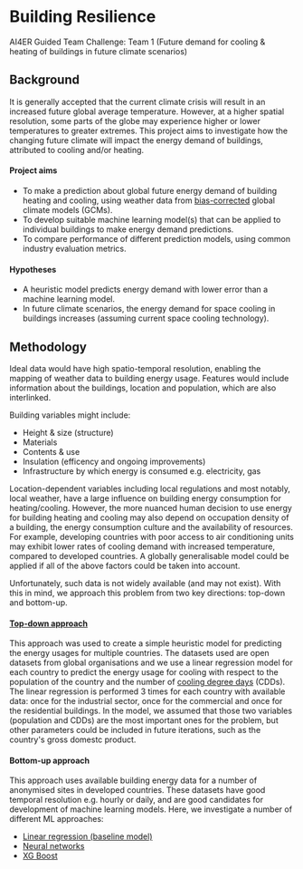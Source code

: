 # Building Resilience
AI4ER Guided Team Challenge: Team 1 (Future demand for cooling &amp; heating of buildings in future climate scenarios)

## Background
It is generally accepted that the current climate crisis will result in an increased future global average temperature. However, at a higher spatial resolution, some parts of the globe may experience higher or lower temperatures to greater extremes. This project aims to investigate how the changing future climate will impact the energy demand of buildings, attributed to cooling and/or heating.

#### Project aims
- To make a prediction about global future energy demand of building heating and cooling, using weather data from [bias-corrected](https://github.com/michellewl/building_resilience/tree/omer/data/bias_correction) global climate models (GCMs).
- To develop suitable machine learning model(s) that can be applied to individual buildings to make energy demand predictions.
- To compare performance of different prediction models, using common industry evaluation metrics.

#### Hypotheses
- A heuristic model predicts energy demand with lower error than a machine learning model.
- In future climate scenarios, the energy demand for space cooling in buildings increases (assuming current space cooling technology).

## Methodology
Ideal data would have high spatio-temporal resolution, enabling the mapping of weather data to building energy usage. Features would include information about the buildings, location and population, which are also interlinked.

Building variables might include:
- Height & size (structure)
- Materials
- Contents & use 
- Insulation (efficency and ongoing improvements)
- Infrastructure by which energy is consumed e.g. electricity, gas

Location-dependent variables including local regulations and most notably, local weather, have a large influence on building energy consumption for heating/cooling. However, the more nuanced human decision to use energy for building heating and cooling may also depend on occupation density of a building, the energy consumption culture and the availability of resources. For example, developing countries with poor access to air conditioning units may exhibit lower rates of cooling demand with increased temperature, compared to developed countries. A globally generalisable model could be applied if all of the above factors could be taken into account.

Unfortunately, such data is not widely available (and may not exist). With this in mind, we approach this problem from two key directions: top-down and bottom-up.

#### [Top-down approach](https://github.com/michellewl/building_resilience/tree/omer/models/top_to_bottom)

This approach was used to create a simple heuristic model for predicting the energy usages for multiple countries. The datasets used are open datasets from global organisations and we use a linear regression model for each country to predict the energy usage for cooling with respect to the population of the country and the number of [cooling degree days]() (CDDs). The linear regression is performed 3 times for each country with available data: once for the industrial sector, once for the commercial and once for the residential buildings. In the model, we assumed that those two variables (population and CDDs) are the most important ones for the problem, but other parameters could be included in future iterations, such as the country's gross domestc product.

#### Bottom-up approach
This approach uses available building energy data for a number of anonymised sites in developed countries. These datasets have good temporal resolution e.g. hourly or daily, and are good candidates for development of machine learning models. Here, we investigate a number of different ML approaches:
- [Linear regression (baseline model)](https://github.com/michellewl/building_resilience/tree/omer/models/linear_regression)
- [Neural networks](https://github.com/michellewl/building_resilience/tree/omer/models/neural_networks)
- [XG Boost](https://github.com/michellewl/building_resilience/tree/omer/other/anna)

